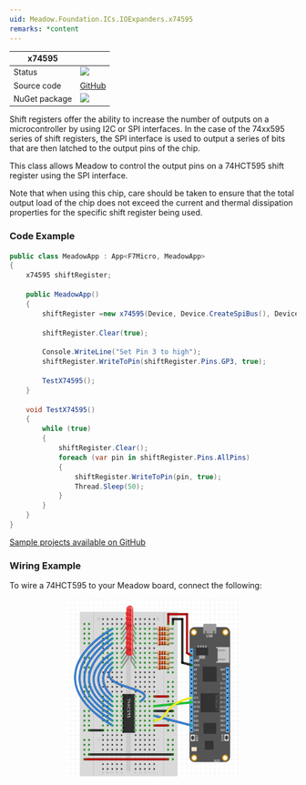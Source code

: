 ```yaml
---
uid: Meadow.Foundation.ICs.IOExpanders.x74595
remarks: *content
---
```


| x74595        |               |
|---------------|---------------|
| Status        | <img src="https://img.shields.io/badge/Working-brightgreen" style="width: auto; height: -webkit-fill-available;" />   |
| Source code   | [GitHub](https://github.com/WildernessLabs/Meadow.Foundation/tree/master/Source/Meadow.Foundation.Peripherals/ICs.IOExpanders.x74595) |
| NuGet package | <a href="https://www.nuget.org/packages/Meadow.Foundation.ICs.IOExpanders.x74595/" target="_blank"><img src="https://img.shields.io/nuget/v/Meadow.Foundation.ICs.IOExpanders.x74595.svg?label=Meadow.Foundation.ICs.IOExpanders.x74595" style="width: auto; height: -webkit-fill-available;" /></a> |

Shift registers offer the ability to increase the number of outputs on a microcontroller by using I2C or SPI interfaces. In the case of the 74xx595 series of shift registers, the SPI interface is used to output a series of bits that are then latched to the output pins of the chip.

This class allows Meadow to control the output pins on a 74HCT595 shift register using the SPI interface.

Note that when using this chip, care should be taken to ensure that the total output load of the chip does not exceed the current and thermal dissipation properties for the specific shift register being used.

### Code Example

```csharp
public class MeadowApp : App<F7Micro, MeadowApp>
{
    x74595 shiftRegister;

    public MeadowApp()
    {
        shiftRegister =new x74595(Device, Device.CreateSpiBus(), Device.Pins.D03, 8);

        shiftRegister.Clear(true);

        Console.WriteLine("Set Pin 3 to high");
        shiftRegister.WriteToPin(shiftRegister.Pins.GP3, true);

        TestX74595();
    }

    void TestX74595()
    {
        while (true)
        {
            shiftRegister.Clear();
            foreach (var pin in shiftRegister.Pins.AllPins)
            {
                shiftRegister.WriteToPin(pin, true);
                Thread.Sleep(50);
            }
        }
    }
}
```

[Sample projects available on GitHub](https://github.com/WildernessLabs/Meadow.Foundation/tree/master/Source/Meadow.Foundation.Peripherals/ICs.IOExpanders.x74595) 

### Wiring Example

To wire a 74HCT595 to your Meadow board, connect the following:

<img src="../../API_Assets/Meadow.Foundation.ICs.IOExpanders.x74595/x74595.svg" 
    style="width: 60%; display: block; margin-left: auto; margin-right: auto;" />